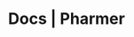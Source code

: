 ---
title: Docs | Pharmer
description: pharmer Docs
menu:
  product_pharmer_0.1.0-alpha.1:
    identifier: getting-started
    name: Getting Started
    weight: 10
menu_name: product_pharmer_0.1.0-alpha.1
---